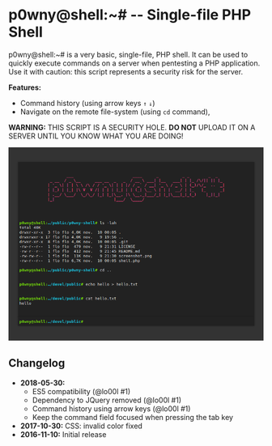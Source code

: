 # p0wny@shell:~# -- Single-file PHP Shell

p0wny@shell:~# is a very basic, single-file, PHP shell. It can be used to quickly execute commands on a server when pentesting a PHP application. Use it with caution: this script represents a security risk for the server.

**Features:**

* Command history (using arrow keys `↑` `↓`)
* Navigate on the remote file-system (using `cd` command),

**WARNING:** THIS SCRIPT IS A SECURITY HOLE. **DO NOT** UPLOAD IT ON A SERVER UNTIL YOU KNOW WHAT YOU ARE DOING!

![Screenshot](./screenshot.png)


## Changelog

* **2018-05-30:**
  * ES5 compatibility (@lo00l #1)
  * Dependency to JQuery removed (@lo00l #1)
  * Command history using arrow keys (@lo00l #1)
  * Keep the command field focused when pressing the tab key
* **2017-10-30:** CSS: invalid color fixed
* **2016-11-10:** Initial release
